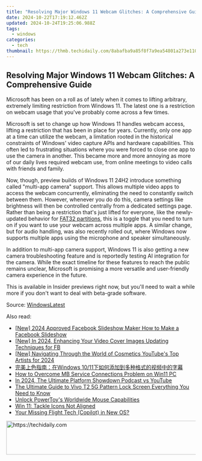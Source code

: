 ```yaml
---
title: "Resolving Major Windows 11 Webcam Glitches: A Comprehensive Guide"
date: 2024-10-22T17:19:12.462Z
updated: 2024-10-24T19:25:06.988Z
tags:
  - windows
categories:
  - tech
thumbnail: https://thmb.techidaily.com/8abafba9a85f8f7a9ea54801a273e110b7cee0bf022a9217ff3a409cbc876b2b.jpg
---
```


## Resolving Major Windows 11 Webcam Glitches: A Comprehensive Guide

Microsoft has been on a roll as of lately when it comes to lifting arbitrary, extremely limiting restriction from Windows 11\. The latest one is a restriction on webcam usage that you've probably come across a few times.

 Microsoft is set to change up how Windows 11 handles webcam access, lifting a restriction that has been in place for years. Currently, only one app at a time can utilize the webcam, a limitation rooted in the historical constraints of Windows' video capture APIs and hardware capabilities. This often led to frustrating situations where you were forced to close one app to use the camera in another. This became more and more annoying as more of our daily lives required webcam use, from online meetings to video calls with friends and family.

 Now, though, preview builds of Windows 11 24H2 introduce something called "multi-app camera" support. This allows multiple video apps to access the webcam concurrently, eliminating the need to constantly switch between them. However, whenever you do do this, camera settings like brightness will then be controlled centrally from a dedicated settings page. Rather than being a restriction that's just lifted for everyone, like the newly-updated behavior for [FAT32 partitions](https://easy-unlock-android.techidaily.com/in-2024-unlock-your-poco-c51-phone-with-ease-the-3-best-lock-screen-removal-tools-by-drfone-android/), this is a toggle that you need to turn on if you want to use your webcam across multiple apps. A similar change, but for audio handling, was also recently rolled out, where Windows now supports multiple apps using the microphone and speaker simultaneously.

 In addition to multi-app camera support, Windows 11 is also getting a new camera troubleshooting feature and is reportedly testing AI integration for the camera. While the exact timeline for these features to reach the public remains unclear, Microsoft is promising a more versatile and user-friendly camera experience in the future.

 This is available in Insider previews right now, but you'll need to wait a while more if you don't want to deal with beta-grade software.

 Source: [WindowsLatest](https://www.windowslatest.com/2024/08/21/windows-11-24h2-will-finally-allow-multiple-apps-to-use-your-camera-at-the-same-time/)

<ins class="adsbygoogle"
     style="display:block"
     data-ad-format="autorelaxed"
     data-ad-client="ca-pub-7571918770474297"
     data-ad-slot="1223367746"></ins>

<ins class="adsbygoogle"
     style="display:block"
     data-ad-client="ca-pub-7571918770474297"
     data-ad-slot="8358498916"
     data-ad-format="auto"
     data-full-width-responsive="true"></ins>

<span class="atpl-alsoreadstyle">Also read:</span>
<div><ul>
<li><a href="https://facebook-video-content.techidaily.com/new-2024-approved-facebook-slideshow-maker-how-to-make-a-facebook-slideshow/"><u>[New] 2024 Approved Facebook Slideshow Maker How to Make a Facebook Slideshow</u></a></li>
<li><a href="https://facebook-video-recording.techidaily.com/new-in-2024-enhancing-your-video-cover-images-updating-techniques-for-fb/"><u>[New] In 2024, Enhancing Your Video Cover Images Updating Techniques for FB</u></a></li>
<li><a href="https://youtube-webster.techidaily.com/avigating-through-the-world-of-cosmetics-youtubes-top-artists-for-2024/"><u>[New] Navigating Through the World of Cosmetics YouTube's Top Artists for 2024</u></a></li>
<li><a href="https://tech-revival.techidaily.com/1725287033718-windows-1011/"><u>完美上色指南：在Windows 10/11下如何添加到多种格式的视频中的字幕</u></a></li>
<li><a href="https://windows11.techidaily.com/how-to-overcome-mb-service-connections-problem-on-win11-pc/"><u>How to Overcome MB Service Connections Problem on Win11 PC</u></a></li>
<li><a href="https://fox-links.techidaily.com/in-2024-the-ultimate-platform-showdown-podcast-vs-youtube/"><u>In 2024, The Ultimate Platform Showdown Podcast vs YouTube</u></a></li>
<li><a href="https://android-unlock.techidaily.com/the-ultimate-guide-to-vivo-t2-5g-pattern-lock-screen-everything-you-need-to-know-by-drfone-android/"><u>The Ultimate Guide to Vivo T2 5G Pattern Lock Screen Everything You Need to Know</u></a></li>
<li><a href="https://windows11.techidaily.com/unlock-powertoys-worldwide-mouse-capabilities/"><u>Unlock PowerToy's Worldwide Mouse Capabilities</u></a></li>
<li><a href="https://windows11.techidaily.com/win-11-tackle-icons-not-aligned/"><u>Win 11: Tackle Icons Not Aligned</u></a></li>
<li><a href="https://windows11.techidaily.com/your-missing-flight-tech-copilot-in-new-os/"><u>Your Missing Flight Tech (Copilot) in New OS?</u></a></li>
</ul></div>

<!-- affiliate ads begin -->
<a href="https://aligracehair.sjv.io/c/5597632/1997722/19272" target="_top" id="1997722">
  <img src="//a.impactradius-go.com/display-ad/19272-1997722" border="0" alt="https://techidaily.com" width="728" height="90"/>
</a>
<img height="0" width="0" src="https://aligracehair.sjv.io/i/5597632/1997722/19272" style="position:absolute;visibility:hidden;" border="0" />
<!-- affiliate ads end -->

